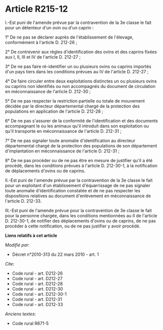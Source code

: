 # Article R215-12

I.-Est puni de l'amende prévue par la contravention de la 3e classe le fait pour un détenteur d'un ovin ou d'un caprin : 

1° De ne pas se déclarer auprès de l'établissement de l'élevage, conformément à l'article D. 212-26 ; 

2° De contrevenir aux règles d'identification des ovins et des caprins fixées aux I, II, III et IV de l'article D. 212-27 ; 

3° De ne pas faire ré-identifier un ou plusieurs ovins ou caprins importés d'un pays tiers dans les conditions prévues au IV
de l'article D. 212-27 ; 

4° De faire circuler entre deux exploitations distinctes un ou plusieurs ovins ou caprins non identifiés ou non accompagnés
du document de circulation en méconnaissance de l'article D. 212-30 ; 

5° De ne pas respecter la restriction partielle ou totale de mouvement décidée par le directeur départemental chargé de la
protection des populations en application de l'article D. 212-28 ; 

6° De ne pas s'assurer de la conformité de l'identification et des documents accompagnant le ou les animaux qu'il introduit
dans son exploitation ou qu'il transporte en méconnaissance de l'article D. 212-31 ; 

7° De ne pas signaler toute anomalie d'identification au directeur départemental chargé de la protection des populations de
son département d'implantation en méconnaissance de l'article D. 212-31 ; 

8° De ne pas procéder ou de ne pas être en mesure de justifier qu'il a été procédé, dans les conditions prévues à l'article
D. 212-30-1, à la notification de déplacements d'ovins ou de caprins. 

II.-Est puni de l'amende prévue par la contravention de la 3e classe le fait pour un exploitant d'un établissement
d'équarrissage de ne pas signaler toute anomalie d'identification constatée et de ne pas respecter les dispositions relatives
au document d'enlèvement en méconnaissance de l'article D. 212-33. 

III.-Est puni de l'amende prévue pour la contravention de 3e classe le fait pour la personne chargée, dans les conditions
mentionnées au II de l'article D. 212-30-1, de notifier des déplacements d'ovins ou de caprins, de ne pas procéder à cette
notification, ou de ne pas justifier y avoir procédé.

**Liens relatifs à cet article**

_Modifié par_:

  - Décret n°2010-313 du 22 mars 2010 - art. 1

_Cite_:

  - Code rural - art. D212-26
  - Code rural - art. D212-27
  - Code rural - art. D212-28
  - Code rural - art. D212-30
  - Code rural - art. D212-30-1
  - Code rural - art. D212-31
  - Code rural - art. D212-33

_Anciens textes_:

  - Code rural R671-5
